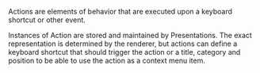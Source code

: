 Actions are elements of behavior that are executed upon a keyboard shortcut or other event.

Instances of Action are stored and maintained by Presentations. The exact representation is determined by the renderer, but actions can define a keyboard shortcut that should trigger the action or a title, category and position to be able to use the action as a context menu item.